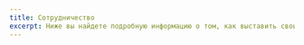 ```yaml
---
title: Сотрудничество
excerpt: Ниже вы найдете подробную информацию о том, как выставить свои вещи на этом сайте
---
```



